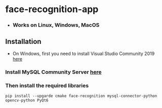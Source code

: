 # face-recognition-app
* ### Works on Linux, Windows, MacOS


## Installation

* On Windows, first you need to install Visual Studio Community 2019 [here](https://my.visualstudio.com/Downloads?q=visual%20studio%202019&wt.mc_id=o~msft~vscom~older-downloads)

### Install MySQL Community Server [here](https://dev.mysql.com/downloads/mysql)

### Then install the required libraries
```
pip install --upgarde cmake face-recognition mysql-connector-python opencv-python PyQt6
```
